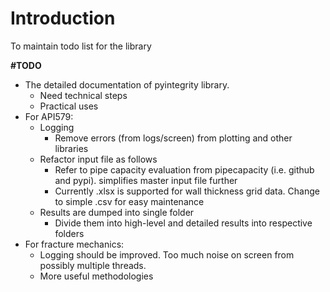 # Introduction

To maintain todo list for the library

**#TODO**
- The detailed documentation of pyintegrity library. 
    - Need technical steps
    - Practical uses
- For API579:
    - Logging
        - Remove errors (from logs/screen) from plotting and other libraries
    - Refactor input file as follows 
        - Refer to pipe capacity evaluation from pipecapacity (i.e. github and pypi). simplifies master input file further
        - Currently .xlsx is supported for wall thickness grid data. Change to simple .csv  for easy maintenance
    - Results are dumped into single folder
        - Divide them into high-level and detailed results into respective folders
- For fracture mechanics:
    - Logging should be improved. Too much noise on screen from possibly multiple threads.
    - More useful methodologies
